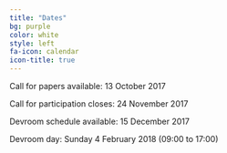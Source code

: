 ```yaml
---
title: "Dates"
bg: purple
color: white
style: left
fa-icon: calendar
icon-title: true
---
```


Call for papers available: 13 October 2017

Call for participation closes: 24 November 2017

Devroom schedule available: 15 December 2017

Devroom day: Sunday 4 February 2018 (09:00 to 17:00)
